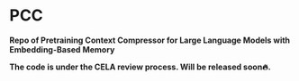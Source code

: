 # PCC

**Repo of Pretraining Context Compressor for Large Language Models with Embedding-Based Memory**

**The code is under the CELA review process. Will be released soon🔥.**
